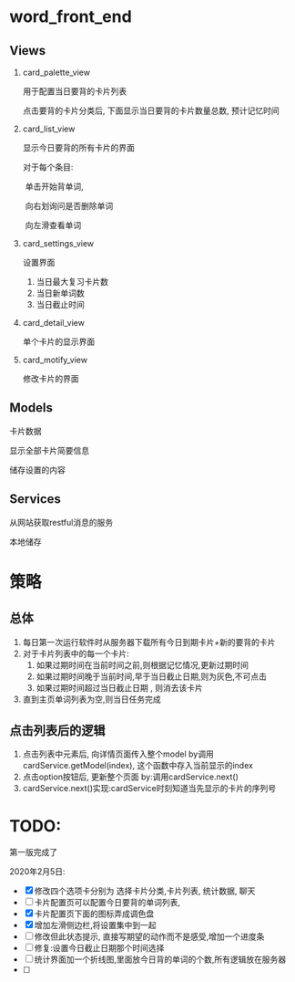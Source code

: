 # word_front_end

## Views

1. card_palette_view

   用于配置当日要背的卡片列表

   点击要背的卡片分类后, 下面显示当日要背的卡片数量总数, 预计记忆时间

2. card_list_view

   显示今日要背的所有卡片的界面

   对于每个条目:

   ​	单击开始背单词, 

   ​	向右划询问是否删除单词

   ​	向左滑查看单词

3. card_settings_view

   设置界面

   1. 当日最大复习卡片数
   2. 当日新单词数
   3. 当日截止时间

4. card_detail_view

   单个卡片的显示界面

5. card_motify_view

   修改卡片的界面

## Models

卡片数据

显示全部卡片简要信息

储存设置的内容

## Services

从网站获取restful消息的服务

本地储存



# 策略

## 总体

1. 每日第一次运行软件时从服务器下载所有今日到期卡片+新的要背的卡片
2. 对于卡片列表中的每一个卡片:
   1. 如果过期时间在当前时间之前,则根据记忆情况,更新过期时间
   2. 如果过期时间晚于当前时间,早于当日截止日期,则为灰色,不可点击
   3. 如果过期时间超过当日截止日期 , 则消去该卡片
3. 直到主页单词列表为空,则当日任务完成

## 点击列表后的逻辑

1. 点击列表中元素后, 向详情页面传入整个model by调用cardService.getModel(index), 这个函数中存入当前显示的index
2. 点击option按钮后, 更新整个页面 by:调用cardService.next()
3. cardService.next()实现:cardService时刻知道当先显示的卡片的序列号

# TODO:

第一版完成了

2020年2月5日:

 - [x] 修改四个选项卡分别为 选择卡片分类,卡片列表, 统计数据, 聊天
 - [ ] 卡片配置页可以配置今日要背的单词列表, 
 - [x] 卡片配置页下面的图标弄成调色盘
 - [x] 增加左滑侧边栏,将设置集中到一起
 - [ ] 修改但此状态提示, 直接写期望的动作而不是感受,增加一个进度条
 - [ ] 修复:设置今日截止日期那个时间选择
 - [ ] 统计界面加一个折线图,里面放今日背的单词的个数,所有逻辑放在服务器
 - [ ] 









